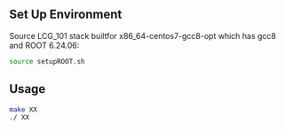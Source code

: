 ## Set Up Environment
Source LCG_101 stack builtfor x86_64-centos7-gcc8-opt which has gcc8 and ROOT 6.24.06:
```sh
source setupROOT.sh
```

## Usage
```sh
make XX
./ XX
```